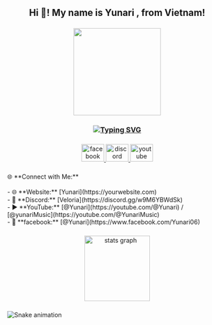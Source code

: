 <h2 align="center">Hi 👋! My name is Yunari , from  Vietnam!</h2>

###

<div align="center">
  <img height="200" src="http://cutecafe.art/wp-content/uploads/2023/07/71070866d7.gif"  />
</div>

###

<h3 align="center"><a href="https://git.io/typing-svg"><img src="https://readme-typing-svg.demolab.com?font=Fira+Code&pause=1000&color=00F5F7&width=435&lines=Welcome+to+my+GitHub!;I+from+Vietnam!" alt="Typing SVG" /></a></h3>

###

<div align="center">
  <a href="https://www.facebook.com/Yunari06" target="_blank">
    <img src="https://raw.githubusercontent.com/maurodesouza/profile-readme-generator/master/src/assets/icons/social/facebook/default.svg" width="52" height="40" alt="facebook logo"  />
  </a>
  <a href="https://discord.gg/w9M6YBWdSk" target="_blank">
    <img src="https://raw.githubusercontent.com/maurodesouza/profile-readme-generator/master/src/assets/icons/social/discord/default.svg" width="52" height="40" alt="discord logo"  />
  </a>
  <img src="https://raw.githubusercontent.com/maurodesouza/profile-readme-generator/master/src/assets/icons/social/youtube/default.svg" width="52" height="40" alt="youtube logo"  />
</div>

###

<p align="left">🌐 **Connect with Me:**<br><br>- 🌐 **Website:** [Yunari](https://yourwebsite.com)<br>- 💬 **Discord:** [Veloria](https://discord.gg/w9M6YBWdSk)<br>- ▶️ **YouTube:** [@Yunari](https://youtube.com/@Yunari) / [@yunariMusic](https://youtube.com/@YunariMusic)<br>- 🦩 **facebook:** [@Yunari](https://www.facebook.com/Yunari06)</p>

###

<div align="center">
  <img src="https://github-readme-stats.vercel.app/api?username=CkhangZz&hide_title=false&hide_rank=false&show_icons=true&include_all_commits=true&count_private=true&disable_animations=false&theme=dracula&locale=en&hide_border=false&order=1" height="150" alt="stats graph"  />
</div>

###

<img src="https://raw.githubusercontent.com/CkhangZz/CkhangZz/output/snake.svg" alt="Snake animation" />

###
